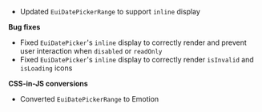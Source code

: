 - Updated `EuiDatePickerRange` to support `inline` display

**Bug fixes**

- Fixed `EuiDatePicker`'s `inline` display to correctly render and prevent user interaction when `disabled` or `readOnly`
- Fixed `EuiDatePicker`'s `inline` display to correctly render `isInvalid` and `isLoading` icons

**CSS-in-JS conversions**

- Converted `EuiDatePickerRange` to Emotion
